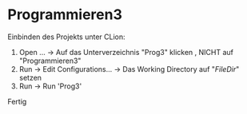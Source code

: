 # Programmieren3

Einbinden des Projekts unter CLion:

1. Open ... -> Auf das Unterverzeichnis "Prog3" klicken , NICHT auf "Programmieren3"
2. Run -> Edit Configurations... -> Das Working Directory auf "$FileDir$" setzen 
3. Run -> Run 'Prog3'

Fertig
